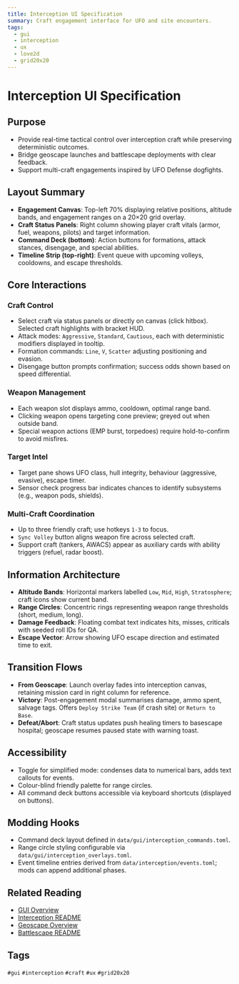 ```yaml
---
title: Interception UI Specification
summary: Craft engagement interface for UFO and site encounters.
tags:
  - gui
  - interception
  - ux
  - love2d
  - grid20x20
---
```


# Interception UI Specification

## Purpose
- Provide real-time tactical control over interception craft while preserving deterministic outcomes.
- Bridge geoscape launches and battlescape deployments with clear feedback.
- Support multi-craft engagements inspired by UFO Defense dogfights.

## Layout Summary
- **Engagement Canvas**: Top-left 70% displaying relative positions, altitude bands, and engagement ranges on a 20×20 grid overlay.
- **Craft Status Panels**: Right column showing player craft vitals (armor, fuel, weapons, pilots) and target information.
- **Command Deck (bottom)**: Action buttons for formations, attack stances, disengage, and special abilities.
- **Timeline Strip (top-right)**: Event queue with upcoming volleys, cooldowns, and escape thresholds.

## Core Interactions
### Craft Control
- Select craft via status panels or directly on canvas (click hitbox). Selected craft highlights with bracket HUD.
- Attack modes: `Aggressive`, `Standard`, `Cautious`, each with deterministic modifiers displayed in tooltip.
- Formation commands: `Line`, `V`, `Scatter` adjusting positioning and evasion.
- Disengage button prompts confirmation; success odds shown based on speed differential.

### Weapon Management
- Each weapon slot displays ammo, cooldown, optimal range band.
- Clicking weapon opens targeting cone preview; greyed out when outside band.
- Special weapon actions (EMP burst, torpedoes) require hold-to-confirm to avoid misfires.

### Target Intel
- Target pane shows UFO class, hull integrity, behaviour (aggressive, evasive), escape timer.
- Sensor check progress bar indicates chances to identify subsystems (e.g., weapon pods, shields).

### Multi-Craft Coordination
- Up to three friendly craft; use hotkeys `1-3` to focus.
- `Sync Volley` button aligns weapon fire across selected craft.
- Support craft (tankers, AWACS) appear as auxiliary cards with ability triggers (refuel, radar boost).

## Information Architecture
- **Altitude Bands**: Horizontal markers labelled `Low`, `Mid`, `High`, `Stratosphere`; craft icons show current band.
- **Range Circles**: Concentric rings representing weapon range thresholds (short, medium, long).
- **Damage Feedback**: Floating combat text indicates hits, misses, criticals with seeded roll IDs for QA.
- **Escape Vector**: Arrow showing UFO escape direction and estimated time to exit.

## Transition Flows
- **From Geoscape**: Launch overlay fades into interception canvas, retaining mission card in right column for reference.
- **Victory**: Post-engagement modal summarises damage, ammo spent, salvage tags. Offers `Deploy Strike Team` (if crash site) or `Return to Base`.
- **Defeat/Abort**: Craft status updates push healing timers to basescape hospital; geoscape resumes paused state with warning toast.

## Accessibility
- Toggle for simplified mode: condenses data to numerical bars, adds text callouts for events.
- Colour-blind friendly palette for range circles.
- All command deck buttons accessible via keyboard shortcuts (displayed on buttons).

## Modding Hooks
- Command deck layout defined in `data/gui/interception_commands.toml`.
- Range circle styling configurable via `data/gui/interception_overlays.toml`.
- Event timeline entries derived from `data/interception/events.toml`; mods can append additional phases.

## Related Reading
- [GUI Overview](../GUI.md)
- [Interception README](../interception/README.md)
- [Geoscape Overview](../geoscape/README.md)
- [Battlescape README](../battlescape/README.md)

## Tags
`#gui` `#interception` `#craft` `#ux` `#grid20x20`
